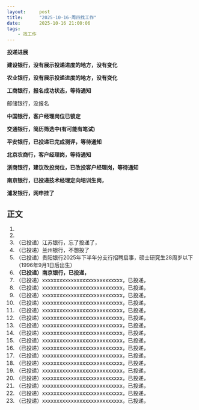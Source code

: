 ```yaml
---
layout:     post
title:      "2025-10-16-周四找工作"
date:       2025-10-16 21:00:06
tags:
    - 找工作
---
```


**投递进展**





**建设银行，没有展示投递进度的地方，没有变化**

**农业银行，没有展示投递进度的地方，没有变化**

**工商银行，报名成功状态，等待通知**

邮储银行，没报名

**中国银行，客户经理岗位已锁定**

**交通银行，简历筛选中(有可能有笔试)**

**平安银行，已投递已完成测评，等待通知**

**北京农商行，客户经理岗，等待通知**

**浙商银行，建议改投岗位，已改投客户经理岗，等待通知**

**南京银行，已投递技术经理定向培训生岗，**

**浦发银行，网申挂了**






## 正文

1. 
1. 
1. （已投递）江苏银行，忘了投递了，
1. （已投递）兰州银行，不想投了
1. （已投递）贵阳银行2025年下半年分支行招聘启事，硕士研究生28周岁以下（1996年9月1日后出生）
1. **（已投递）南京银行，已投递，**
1. （已投递）xxxxxxxxxxxxxxxxxxxxxxxxxxxx，已投递，
1. （已投递）xxxxxxxxxxxxxxxxxxxxxxxxxxxx，已投递，
1. （已投递）xxxxxxxxxxxxxxxxxxxxxxxxxxxx，已投递，
1. （已投递）xxxxxxxxxxxxxxxxxxxxxxxxxxxx，已投递，
1. （已投递）xxxxxxxxxxxxxxxxxxxxxxxxxxxx，已投递，
1. （已投递）xxxxxxxxxxxxxxxxxxxxxxxxxxxx，已投递，
1. （已投递）xxxxxxxxxxxxxxxxxxxxxxxxxxxx，已投递，
1. （已投递）xxxxxxxxxxxxxxxxxxxxxxxxxxxx，已投递，
1. （已投递）xxxxxxxxxxxxxxxxxxxxxxxxxxxx，已投递，
1. （已投递）xxxxxxxxxxxxxxxxxxxxxxxxxxxx，已投递，
1. （已投递）xxxxxxxxxxxxxxxxxxxxxxxxxxxx，已投递，
1. （已投递）xxxxxxxxxxxxxxxxxxxxxxxxxxxx，已投递，
1. （已投递）xxxxxxxxxxxxxxxxxxxxxxxxxxxx，已投递，
1. （已投递）xxxxxxxxxxxxxxxxxxxxxxxxxxxx，已投递，
1. （已投递）xxxxxxxxxxxxxxxxxxxxxxxxxxxx，已投递，
1. （已投递）xxxxxxxxxxxxxxxxxxxxxxxxxxxx，已投递，
1. （已投递）xxxxxxxxxxxxxxxxxxxxxxxxxxxx，已投递，















